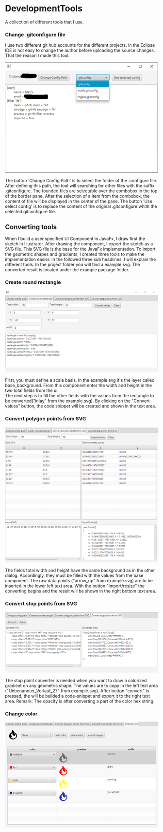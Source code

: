 # DevelopmentTools

A collection of different tools that I use.

### Change .gitconfigure file

I use two different git hub accounts for the different projects. In the Eclipse IDE is not easy to change the author before uploading the source changes.
That the reason I made this tool. 

![Bild](https://github.com/MatFX/DevelopmentTools/blob/master/screenshotChangeGitConfig.png "Bild")

The button 'Change Config Path' is to select the folder of the .configure file. After defining this path, the tool 
will searching for other files with the suffix .gitconfigure. 
The founded files are selectable over the combobox in the top of the border pane. After the selection of a item from the combobox, the 
content of file will be displayed in the center of the pane. The button 'Use select config' is to replace the content of the original .gitconfigure
whith the selected gitconfigure file.

## Converting tools

When I build a user specified UI Component in JavaFx, I draw first the sketch in Illustrator. After drawing the component, I export the sketch
as a SVG file. This SVG file is the base for the JavaFx implementation. 
To import the geometric shapes and gradients, I created three tools to make the implementation easier.
In the followed three sub headlines, I will explain the different tools. In the project folder you will find a example.svg. The converted result
is located under the example package folder. 

### Create round rectangle

![RoundRectangle](https://github.com/MatFX/DevelopmentTools/blob/master/RectangleConvert.png)

First, you must define a scale basis. In the example.svg it's the layer called base_background. From this component 
enter the width and height in the two total fields from the ui.  
The next step is to fill the other fields with the values from the rectangle to be converted("inlay" from the example.svg).
By clicking on the "Convert values" button, the code snippet will be created and shown in the text area. 

### Convert polygon points from SVG

![PolygonConvert](https://github.com/MatFX/DevelopmentTools/blob/master/PolygonConverter_.png)

The fields total width and height have the same background as in the other dialog. Accordingly, they must be filled 
with the values from the base component.
The raw data points ("arrow_up" from example.svg) are to be inserted in the lower left text area. With the button "Import/resize" the converting begins
and the result will be shown in the right bottom text area. 


### Convert stop points from SVG

![StopPoints](https://github.com/MatFX/DevelopmentTools/blob/master/StopArrayConvert.png)

The stop point converter is needed when you want to draw a colorized gradient on any geometric shape.
The values are to copy in the left text area ("Unbenannter_Verlauf_27" from example.svg). 
After button "convert" is pressed, the will be builded a code-snippet and export it to the right text area.
Remark: The opacity is after converting a part of the color hex string. 

### Change color

![StopPoints](https://github.com/MatFX/DevelopmentTools/blob/master/Screenshot_color_change.png)









